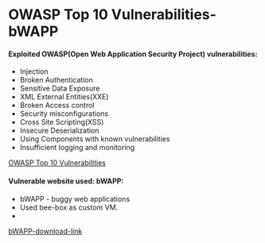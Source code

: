 # OWASP Top 10 Vulnerabilities-bWAPP #

#### Exploited OWASP(Open Web Application Security Project) vulnerabilities: ####
* Injection 
* Broken Authentication
* Sensitive Data Exposure
* XML External Entities(XXE)
* Broken Access control
* Security misconfigurations
* Cross Site Scripting(XSS)
* Insecure Deserialization
* Using Components with known vulnerabilities
* Insufficient logging and monitoring

[OWASP Top 10 Vulnerabilities](https://sucuri.net/guides/owasp-top-10-security-vulnerabilities-2020/)

#### Vulnerable website used: bWAPP: ####
* bWAPP - buggy web applications
* Used bee-box as custom VM. 
* 
[bWAPP-download-link](http://www.itsecgames.com) 



